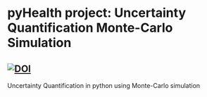 # pyHealth project: Uncertainty Quantification Monte-Carlo Simulation
[![DOI](https://zenodo.org/badge/232115646.svg)](https://zenodo.org/badge/latestdoi/232115646)
---
Uncertainty Quantification in python using Monte-Carlo simulation
